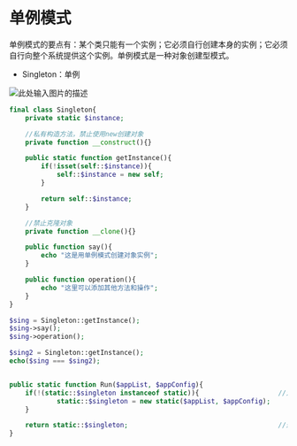 # 单例模式

单例模式的要点有：某个类只能有一个实例；它必须自行创建本身的实例；它必须自行向整个系统提供这个实例。单例模式是一种对象创建型模式。

* Singleton：单例

![此处输入图片的描述](https://dn-anything-about-doc.qbox.me/document-uid108299labid2293timestamp1479216137860.png/wm)

````php
final class Singleton{
    private static $instance;

    //私有构造方法，禁止使用new创建对象
    private function __construct(){}

    public static function getInstance(){
        if(!isset(self::$instance)){
            self::$instance = new self;
        }

        return self::$instance;
    }

    //禁止克隆对象
    private function __clone(){}

    public function say(){
        echo "这是用单例模式创建对象实例";
    }

    public function operation(){
        echo "这里可以添加其他方法和操作";
    }
}

$sing = Singleton::getInstance();
$sing->say();
$sing->operation();

$sing2 = Singleton::getInstance();
echo($sing === $sing2);


public static function Run($appList, $appConfig){
	if(!(static::$singleton instanceof static)){                    //对象自身不存在
            static::$singleton = new static($appList, $appConfig);      //创建对象自身
	}

	return static::$singleton;                                      //返回对象自身
}
````

